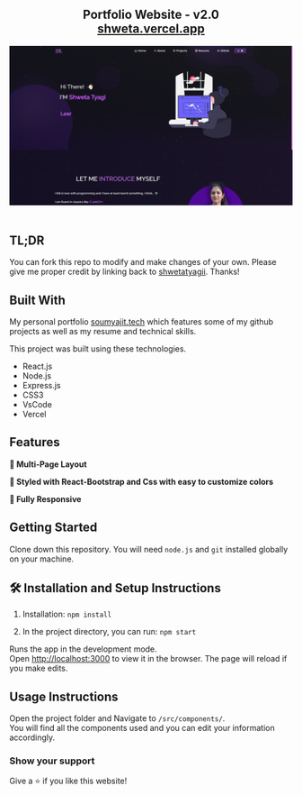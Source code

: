 <h2 align="center">
  Portfolio Website - v2.0<br/>
  <a href="https://shweta.vercel.app/" target="_blank">shweta.vercel.app</a>
</h2>
<div align="center">
  <img alt="Demo" src="./Images/readme-img1.png" />
</div>

<br/>


## TL;DR

You can fork this repo to modify and make changes of your own. Please give me proper credit by linking back to [shwetatyagii](https://github.com/shwetatyagii/Portfolio). Thanks!

## Built With

My personal portfolio <a href="https://shweta.vercel.app/" target="_blank">soumyajit.tech</a> which features some of my github projects as well as my resume and technical skills.<br/>

This project was built using these technologies.

- React.js
- Node.js
- Express.js
- CSS3
- VsCode
- Vercel

## Features

**📖 Multi-Page Layout**

**🎨 Styled with React-Bootstrap and Css with easy to customize colors**

**📱 Fully Responsive**

## Getting Started

Clone down this repository. You will need `node.js` and `git` installed globally on your machine.

## 🛠 Installation and Setup Instructions

1. Installation: `npm install`

2. In the project directory, you can run: `npm start`

Runs the app in the development mode.\
Open [http://localhost:3000](http://localhost:3000) to view it in the browser.
The page will reload if you make edits.

## Usage Instructions

Open the project folder and Navigate to `/src/components/`. <br/>
You will find all the components used and you can edit your information accordingly.

### Show your support

Give a ⭐ if you like this website!
